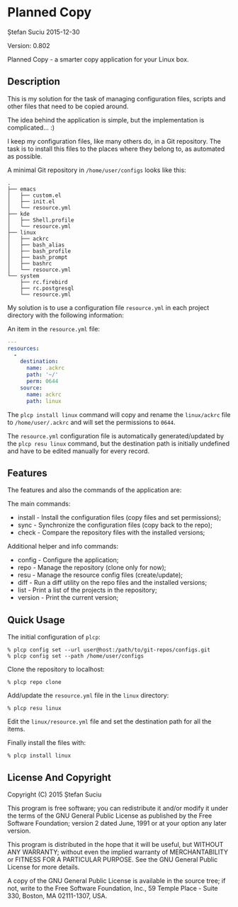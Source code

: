 Planned Copy
============
Ștefan Suciu
2015-12-30

Version: 0.802

Planned Copy - a smarter copy application for your Linux box.


Description
-----------

This is my solution for the task of managing configuration files,
scripts and other files that need to be copied around.

The idea behind the application is simple, but the implementation is
complicated... :)

I keep my configuration files, like many others do, in a Git
repository.  The task is to install this files to the places where
they belong to, as automated as possible.

A minimal Git repository in `/home/user/configs` looks like this:

```
.
├── emacs
│   ├── custom.el
│   ├── init.el
│   └── resource.yml
├── kde
│   ├── Shell.profile
│   └── resource.yml
├── linux
│   ├── ackrc
│   ├── bash_alias
│   ├── bash_profile
│   ├── bash_prompt
│   ├── bashrc
│   └── resource.yml
└── system
    ├── rc.firebird
    ├── rc.postgresql
    └── resource.yml
```

My solution is to use a
configuration file `resource.yml` in each project directory with the
following information:

An item in the `resource.yml` file:

```YAML
---
resources:
  -
    destination:
      name: .ackrc
      path: '~/'
      perm: 0644
    source:
      name: ackrc
      path: linux
```

The `plcp install linux` command will copy and rename the
`linux/ackrc` file to `/home/user/.ackrc` and will set the permissions
to `0644`.

The `resource.yml` configuration file is automatically
generated/updated by the `plcp resu linux` command, but the
destination path is initially undefined and have to be edited manually
for every record.


Features
--------

The features and also the commands of the application are:

The main commands:
* install - Install the configuration files (copy files and set permissions);
* sync    - Synchronize the configuration files (copy back to the repo);
* check   - Compare the repository files with the installed versions;

Additional helper and info commands:
* config  - Configure the application;
* repo    - Manage the repository (clone only for now);
* resu    - Manage the resource config files (create/update);
* diff    - Run a diff utility on the repo files and the installed versions;
* list    - Print a list of the projects in the repository;
* version - Print the current version;


Quick Usage
-----------

The initial configuration of `plcp`:

```
% plcp config set --url user@host:/path/to/git-repos/configs.git
% plcp config set --path /home/user/configs
```

Clone the repository to localhost:

```
% plcp repo clone
```

Add/update the `resource.yml` file in the `linux` directory:

```
% plcp resu linux
```

Edit the `linux/resource.yml` file and set the destination path for
all the items.

Finally install the files with:

```
% plcp install linux
```

License And Copyright
---------------------

Copyright (C) 2015 Ștefan Suciu

This program is free software; you can redistribute it and/or modify
it under the terms of the GNU General Public License as published by
the Free Software Foundation; version 2 dated June, 1991 or at your option
any later version.

This program is distributed in the hope that it will be useful,
but WITHOUT ANY WARRANTY; without even the implied warranty of
MERCHANTABILITY or FITNESS FOR A PARTICULAR PURPOSE.  See the
GNU General Public License for more details.

A copy of the GNU General Public License is available in the source tree;
if not, write to the Free Software Foundation, Inc.,
59 Temple Place - Suite 330, Boston, MA 02111-1307, USA.
